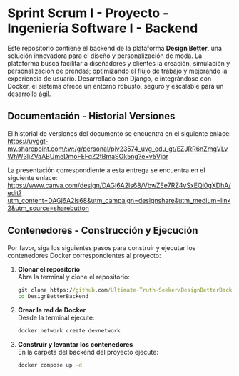 # Sprint Scrum I - Proyecto - Ingeniería Software I - Backend

Este repositorio contiene el backend de la plataforma **Design Better**, una solución innovadora para el diseño y personalización de moda. La plataforma busca facilitar a diseñadores y clientes la creación, simulación y personalización de prendas; optimizando el flujo de trabajo y mejorando la experiencia de usuario. Desarrollado con Django, e integrándose con Docker, el sistema ofrece un entorno robusto, seguro y escalable para un desarrollo ágil.

## Documentación - Historial Versiones

El historial de versiones del documento se encuentra en el siguiente enlace:  
https://uvggt-my.sharepoint.com/:w:/g/personal/piv23574_uvg_edu_gt/EZJRR6nZmgVLvWhW3ljZVaABUmeDmoFEFqZ2tBmaSOk5ng?e=v5Vjpr

La presentación correspondiente a esta entrega se encuentra en el siguiente enlace:  
https://www.canva.com/design/DAGj6A2ls68/VbwZEe7RZ4ySxEQi0gXDhA/edit?utm_content=DAGj6A2ls68&utm_campaign=designshare&utm_medium=link2&utm_source=sharebutton

## Contenedores - Construcción y Ejecución

Por favor, siga los siguientes pasos para construir y ejecutar los contenedores Docker correspondientes al proyecto:

1. **Clonar el repositorio**  
   Abra la terminal y clone el repositorio:
   ```cmd
   git clone https://github.com/Ultimate-Truth-Seeker/DesignBetterBackend.git
   cd DesignBetterBackend

2. **Crear la red de Docker**  
   Desde la terminal ejecute:
   ```cmd
   docker network create devnetwork

3. **Construir y levantar los contenedores**  
   En la carpeta del backend del proyecto ejecute:
   ```cmd
   docker compose up -d
